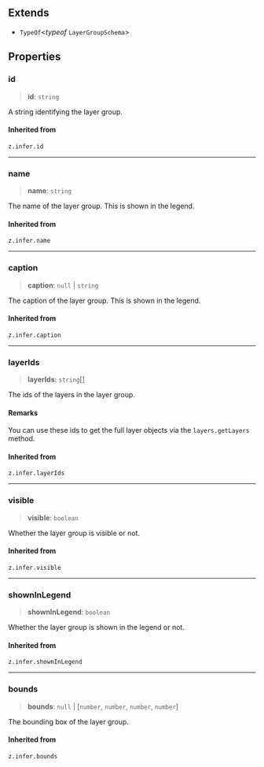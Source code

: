 ## Extends

- `TypeOf`\<*typeof* `LayerGroupSchema`\>

## Properties

### id

> **id**: `string`

A string identifying the layer group.

#### Inherited from

`z.infer.id`

***

### name

> **name**: `string`

The name of the layer group. This is shown in the legend.

#### Inherited from

`z.infer.name`

***

### caption

> **caption**: `null` \| `string`

The caption of the layer group. This is shown in the legend.

#### Inherited from

`z.infer.caption`

***

### layerIds

> **layerIds**: `string`[]

The ids of the layers in the layer group.

#### Remarks

You can use these ids to get the full layer objects via the `layers.getLayers` method.

#### Inherited from

`z.infer.layerIds`

***

### visible

> **visible**: `boolean`

Whether the layer group is visible or not.

#### Inherited from

`z.infer.visible`

***

### shownInLegend

> **shownInLegend**: `boolean`

Whether the layer group is shown in the legend or not.

#### Inherited from

`z.infer.shownInLegend`

***

### bounds

> **bounds**: `null` \| [`number`, `number`, `number`, `number`]

The bounding box of the layer group.

#### Inherited from

`z.infer.bounds`
